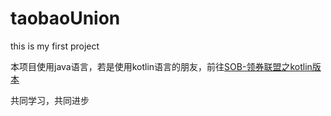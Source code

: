 # taobaoUnion

this is my first project

本项目使用java语言，若是使用kotlin语言的朋友，前往[SOB-领券联盟之kotlin版本](https://github.com/TrillGates/TicketUnion)

共同学习，共同进步
